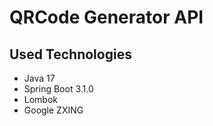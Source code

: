 # QRCode Generator API


## Used Technologies
* Java 17
* Spring Boot 3.1.0
* Lombok
* Google ZXING
